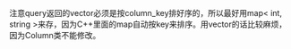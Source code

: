 注意query返回的vector必须是按column_key排好序的，所以最好用map< int, string >来存，因为C++里面的map自动按key来排序。用vector的话比较麻烦，因为Column类不能修改。